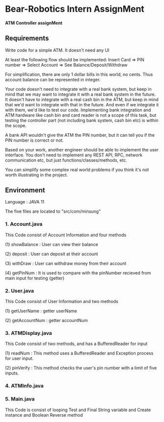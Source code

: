 # Bear-Robotics Intern AssignMent

#### ATM Controller assignMent



## Requirements

Write code for a simple ATM. It doesn't need any UI

At least the following flow should be implemented: Insert Card => PIN number => Select Account => See Balance/Deposit/Withdraw

For simplification, there are only 1 dollar bills in this world, no cents. Thus account balance can be represented in integer.

Your code doesn't need to integrate with a real bank system, but keep in mind that we may want to integrate it with a real bank system in the future. It doesn't have to integrate with a real cash bin in the ATM, but keep in mind that we'd want to integrate with that in the future. And even if we integrate it with them, we'd like to test our code. Implementing bank integration and ATM hardware like cash bin and card reader is not a scope of this task, but testing the controller part (not including bank system, cash bin etc) is within the scope.

A bank API wouldn't give the ATM the PIN number, but it can tell you if the PIN number is correct or not.

Based on your work, another engineer should be able to implement the user interface. You don't need to implement any REST API, RPC, network communication etc, but just functions/classes/methods, etc.

You can simplify some complex real world problems if you think it's not worth illustrating in the project.

## Environment
Language : JAVA 11

The five files are located to "src/com/minsung"

### 1. Account.java
This Code consist of Account Information and four methods

(1) showBalance : User can view their balance

(2) deposit : User can deposit at their account

(3) withDraw : User can withdraw money from their account

(4) getPinNum : It is used to compare with the pinNumber recieved from main input for testing (getter)

### 2. User.java
This Code consist of User Information and two methods

(1) getUserName : getter userName

(2) getAccountNum : getter accountNum

### 3. ATMDisplay.java
This Code consist of two methods, and has a BufferedReader for input

(1) readNum : This method uses a BufferedReader and Exception process for user input.

(2) pinVerify : This method checks the user's pin number with a limit of five inputs.

### 4. ATMInfo.java



### 5. Main.java

This Code is consist of looping Test and Final String variable and Create instance and Boolean Reverse method
